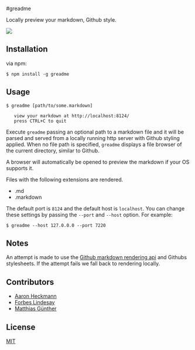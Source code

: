 #greadme

Locally preview your markdown, Github style.

![](https://dl.dropbox.com/u/11198966/greadme-screenshot.png)

## Installation

via npm:

    $ npm install -g greadme


## Usage

    $ greadme [path/to/some.markdown]

       view your markdown at http://localhost:8124/
       press CTRL+C to quit

Execute `greadme` passing an optional path to a markdown file and it will be parsed and served from a locally running
http server with Github styling applied. When no file path is specified, `greadme` displays a file browser of the
current directory, similar to Github.


A browser will automatically be opened to preview the markdown if your OS supports it.


Files with the following extensions are rendered.

- .md
- .markdown


The default port is `8124` and the default host is `localhost`. You can change these settings by passing the `--port`
and `--host` option. For example:


    $ greadme --host 127.0.0.0 --port 7220


## Notes

An attempt is made to use the [Github markdown rendering api](http://developer.github.com/v3/markdown/) and Githubs stylesheets. If the attempt fails we fall back to rendering locally.


## Contributors

- [Aaron Heckmann](https://github.com/aheckmann)
- [Forbes Lindesay](https://github.com/ForbesLindesay)
- [Matthias Günther](https://github.com/matthias-guenther)


## License

[MIT](https://github.com/aheckmann/greadme/blob/master/LICENSE)

